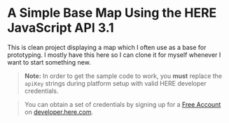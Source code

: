 # A Simple Base Map Using the HERE JavaScript API 3.1

This is clean project displaying a map which I often use as a base for prototyping. I mostly have this here so I can clone it for myself whenever I want to start something new.

> **Note:** In order to get the sample code to work, you **must** replace the `apiKey` strings during platform setup with valid HERE developer credentials.

> You can obtain a set of credentials by signing up for a [Free Account](https://developer.here.com/sign-up?create=Freemium-Basic&keepState=true&step=account) on [developer.here.com](https://developer.here.com/).
